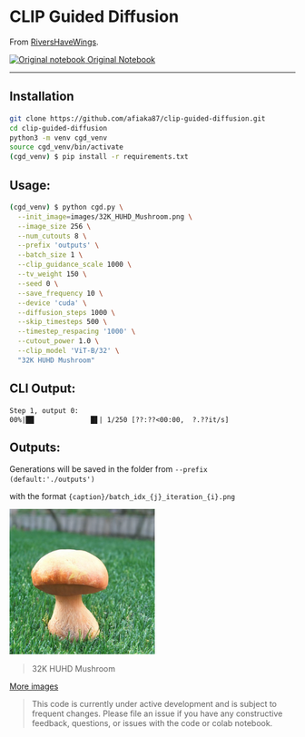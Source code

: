 # CLIP Guided Diffusion
From [RiversHaveWings](https://twitter.com/RiversHaveWings).

<a href="/notebooks/original-hq-notebook.ipynb">
  <img alt="Original notebook" src="https://colab.research.google.com/assets/colab-badge.svg">
  Original Notebook
</a>

---

## Installation
```sh
git clone https://github.com/afiaka87/clip-guided-diffusion.git
cd clip-guided-diffusion
python3 -m venv cgd_venv
source cgd_venv/bin/activate
(cgd_venv) $ pip install -r requirements.txt
```

## Usage:
```sh
(cgd_venv) $ python cgd.py \
  --init_image=images/32K_HUHD_Mushroom.png \
  --image_size 256 \
  --num_cutouts 8 \
  --prefix 'outputs' \
  --batch_size 1 \
  --clip_guidance_scale 1000 \
  --tv_weight 150 \
  --seed 0 \
  --save_frequency 10 \
  --device 'cuda' \
  --diffusion_steps 1000 \
  --skip_timesteps 500 \
  --timestep_respacing '1000' \
  --cutout_power 1.0 \
  --clip_model 'ViT-B/32' \
  "32K HUHD Mushroom"
```

## CLI Output:
```
Step 1, output 0:
00%|██              █▋| 1/250 [??:??<00:00,  ?.??it/s]
```

## Outputs:
Generations will be saved in the folder from `--prefix (default:'./outputs')`

with the format `{caption}/batch_idx_{j}_iteration_{i}.png`

![](/images/32K_HUHD_Mushroom.png?raw=true)
> 32K HUHD Mushroom

[More images](/images/README.md)

> This code is currently under active development and is subject to frequent changes. Please file an issue if you have any constructive feedback, questions, or issues with the code or colab notebook.